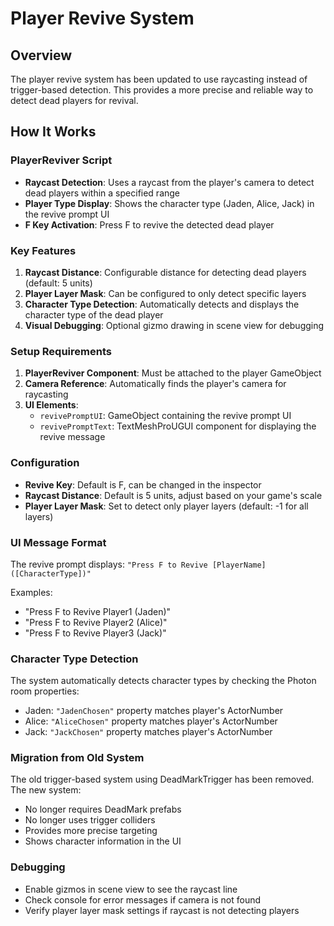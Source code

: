 # Player Revive System

## Overview
The player revive system has been updated to use raycasting instead of trigger-based detection. This provides a more precise and reliable way to detect dead players for revival.

## How It Works

### PlayerReviver Script
- **Raycast Detection**: Uses a raycast from the player's camera to detect dead players within a specified range
- **Player Type Display**: Shows the character type (Jaden, Alice, Jack) in the revive prompt UI
- **F Key Activation**: Press F to revive the detected dead player

### Key Features
1. **Raycast Distance**: Configurable distance for detecting dead players (default: 5 units)
2. **Player Layer Mask**: Can be configured to only detect specific layers
3. **Character Type Detection**: Automatically detects and displays the character type of the dead player
4. **Visual Debugging**: Optional gizmo drawing in scene view for debugging

### Setup Requirements
1. **PlayerReviver Component**: Must be attached to the player GameObject
2. **Camera Reference**: Automatically finds the player's camera for raycasting
3. **UI Elements**: 
   - `revivePromptUI`: GameObject containing the revive prompt UI
   - `revivePromptText`: TextMeshProUGUI component for displaying the revive message

### Configuration
- **Revive Key**: Default is F, can be changed in the inspector
- **Raycast Distance**: Default is 5 units, adjust based on your game's scale
- **Player Layer Mask**: Set to detect only player layers (default: -1 for all layers)

### UI Message Format
The revive prompt displays: `"Press F to Revive [PlayerName] ([CharacterType])"`

Examples:
- "Press F to Revive Player1 (Jaden)"
- "Press F to Revive Player2 (Alice)"
- "Press F to Revive Player3 (Jack)"

### Character Type Detection
The system automatically detects character types by checking the Photon room properties:
- Jaden: `"JadenChosen"` property matches player's ActorNumber
- Alice: `"AliceChosen"` property matches player's ActorNumber  
- Jack: `"JackChosen"` property matches player's ActorNumber

### Migration from Old System
The old trigger-based system using DeadMarkTrigger has been removed. The new system:
- No longer requires DeadMark prefabs
- No longer uses trigger colliders
- Provides more precise targeting
- Shows character information in the UI

### Debugging
- Enable gizmos in scene view to see the raycast line
- Check console for error messages if camera is not found
- Verify player layer mask settings if raycast is not detecting players 